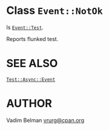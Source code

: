Class `Event::NotOk`
====================

Is [`Event::Test`](https://github.com/vrurg/raku-Test-Async/blob/v0.1.0/docs/md/Test/Async/Event/Test.md).

Reports flunked test.

SEE ALSO
========

[`Test::Async::Event`](https://github.com/vrurg/raku-Test-Async/blob/v0.1.0/docs/md/Test/Async/Event.md)

AUTHOR
======

Vadim Belman <vrurg@cpan.org>

